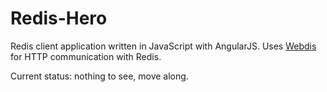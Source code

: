 Redis-Hero
==========

Redis client application written in JavaScript with AngularJS. Uses [Webdis](https://github.com/nicolasff/webdis) for HTTP communication with Redis.

Current status: nothing to see, move along.